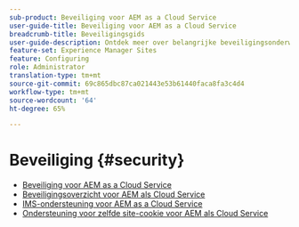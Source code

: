 ```yaml
---
sub-product: Beveiliging voor AEM as a Cloud Service
user-guide-title: Beveiliging voor AEM as a Cloud Service
breadcrumb-title: Beveiligingsgids
user-guide-description: Ontdek meer over belangrijke beveiligingsonderwerpen in verband met Experience Manager as a Cloud Service.
feature-set: Experience Manager Sites
feature: Configuring
role: Administrator
translation-type: tm+mt
source-git-commit: 69c865dbc87ca021443e53b61440faca8fa3c4d4
workflow-type: tm+mt
source-wordcount: '64'
ht-degree: 65%

---
```



# Beveiliging {#security}

+ [Beveiliging voor AEM as a Cloud Service](/help/security/home.md)
+ [Beveiligingsoverzicht voor AEM als Cloud Service](/help/security/cloud-service-security-overview.md)
+ [IMS-ondersteuning voor AEM as a Cloud Service](ims-support.md)
+ [Ondersteuning voor zelfde site-cookie voor AEM als Cloud Service](/help/security/same-site-cookie-support.md)
